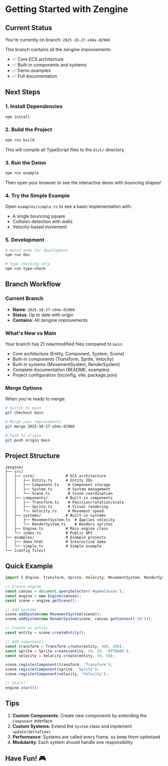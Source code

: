 # Getting Started with Zengine

## Current Status

You're currently on branch: `2025-10-27-x94x-02960`

This branch contains all the zengine improvements:
- ✅ Core ECS architecture
- ✅ Built-in components and systems
- ✅ Demo examples
- ✅ Full documentation

## Next Steps

### 1. Install Dependencies

```bash
npm install
```

### 2. Build the Project

```bash
npm run build
```

This will compile all TypeScript files to the `dist/` directory.

### 3. Run the Demo

```bash
npm run example
```

Then open your browser to see the interactive demo with bouncing shapes!

### 4. Try the Simple Example

Open `examples/simple.ts` to see a basic implementation with:
- A single bouncing square
- Collision detection with walls
- Velocity-based movement

### 5. Development

```bash
# Watch mode for development
npm run dev

# Type checking only
npm run type-check
```

## Branch Workflow

### Current Branch
- **Name**: `2025-10-27-x94x-02960`
- **Status**: Up to date with origin
- **Contains**: All zengine improvements

### What's New vs Main

Your branch has 21 new/modified files compared to `main`:
- Core architecture (Entity, Component, System, Scene)
- Built-in components (Transform, Sprite, Velocity)
- Built-in systems (MovementSystem, RenderSystem)
- Complete documentation (README, examples)
- Project configuration (tsconfig, vite, package.json)

### Merge Options

When you're ready to merge:

```bash
# Switch to main
git checkout main

# Merge your improvements
git merge 2025-10-27-x94x-02960

# Push to origin
git push origin main
```

## Project Structure

```
zengine/
├── src/
│   ├── core/              # ECS architecture
│   │   ├── Entity.ts      # Entity IDs
│   │   ├── Component.ts    # Component storage
│   │   ├── System.ts       # System management
│   │   └── Scene.ts        # Scene coordination
│   ├── components/        # Built-in components
│   │   ├── Transform.ts    # Position/rotation/scale
│   │   ├── Sprite.ts       # Visual rendering
│   │   └── Velocity.ts     # Movement speed
│   ├── systems/           # Built-in systems
│   │   ├── MovementSystem.ts  # Applies velocity
│   │   └── RenderSystem.ts    # Renders sprites
│   ├── Engine.ts          # Main engine class
│   └── index.ts           # Public API
├── examples/              # Example projects
│   ├── demo.html          # Interactive demo
│   └── simple.ts          # Simple example
└── [config files]
```

## Quick Example

```typescript
import { Engine, Transform, Sprite, Velocity, MovementSystem, RenderSystem } from 'zengine';

// Create engine
const canvas = document.querySelector('#gameCanvas');
const engine = new Engine(canvas);
const scene = engine.getScene();

// Add systems
scene.addSystem(new MovementSystem(scene));
scene.addSystem(new RenderSystem(scene, canvas.getContext('2d')));

// Create an entity
const entity = scene.createEntity();

// Add components
const transform = Transform.create(entity, 400, 300);
const sprite = Sprite.create(entity, 50, 50, '#ff6b6b');
const velocity = Velocity.create(entity, 50, 50);

scene.registerComponent(transform, 'Transform');
scene.registerComponent(sprite, 'Sprite');
scene.registerComponent(velocity, 'Velocity');

// Start!
engine.start();
```

## Tips

1. **Custom Components**: Create new components by extending the `Component` interface
2. **Custom Systems**: Extend the `System` class and implement `update(deltaTime)`
3. **Performance**: Systems are called every frame, so keep them optimized
4. **Modularity**: Each system should handle one responsibility

## Have Fun! 🎮

